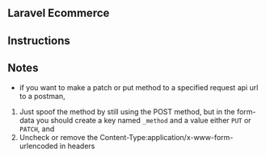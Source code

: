 Laravel Ecommerce
------------------

## Instructions

## Notes
* if you want to make a patch or put method to a specified request api url to a postman, 
1. Just spoof the method by still using the POST method, but in the form-data you should 
create a key named `_method` and a value either `PUT` or `PATCH`, and  
2. Uncheck or remove the Content-Type:application/x-www-form-urlencoded in headers
